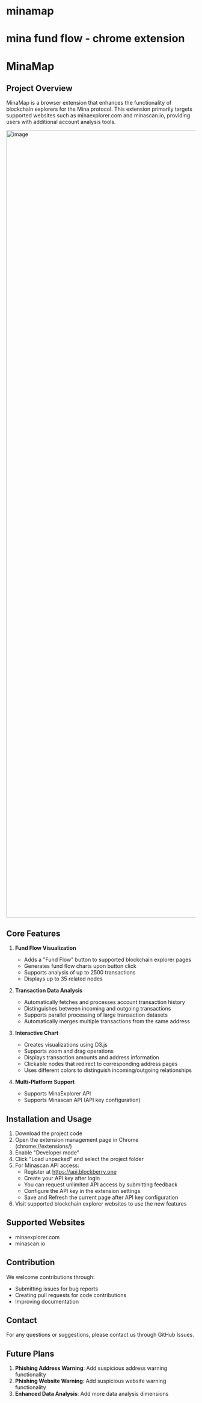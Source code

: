 # minamap
mina fund flow - chrome extension
=======
# MinaMap

## Project Overview

MinaMap is a browser extension that enhances the functionality of blockchain explorers for the Mina protocol. This extension primarily targets supported websites such as minaexplorer.com and minascan.io, providing users with additional account analysis tools.

<img width="2093" alt="image" src="https://github.com/user-attachments/assets/45a67f30-ae45-40db-8504-e54490caac60">

## Core Features

1. **Fund Flow Visualization**
   - Adds a "Fund Flow" button to supported blockchain explorer pages
   - Generates fund flow charts upon button click
   - Supports analysis of up to 2500 transactions
   - Displays up to 35 related nodes

2. **Transaction Data Analysis**
   - Automatically fetches and processes account transaction history
   - Distinguishes between incoming and outgoing transactions
   - Supports parallel processing of large transaction datasets
   - Automatically merges multiple transactions from the same address

3. **Interactive Chart**
   - Creates visualizations using D3.js
   - Supports zoom and drag operations
   - Displays transaction amounts and address information
   - Clickable nodes that redirect to corresponding address pages
   - Uses different colors to distinguish incoming/outgoing relationships

4. **Multi-Platform Support**
   - Supports MinaExplorer API
   - Supports Minascan API (API key configuration)


## Installation and Usage

1. Download the project code
2. Open the extension management page in Chrome (chrome://extensions/)
3. Enable "Developer mode"
4. Click "Load unpacked" and select the project folder
5. For Minascan API access:
   - Register at https://api.blockberry.one
   - Create your API key after login
   - You can request unlimited API access by submitting feedback
   - Configure the API key in the extension settings
   - Save and Refresh the current page after API key configuration
6. Visit supported blockchain explorer websites to use the new features

## Supported Websites

- minaexplorer.com
- minascan.io

## Contribution

We welcome contributions through:
- Submitting issues for bug reports
- Creating pull requests for code contributions
- Improving documentation


## Contact

For any questions or suggestions, please contact us through GitHub Issues.


## Future Plans

1. **Phishing Address Warning**: Add suspicious address warning functionality
2. **Phishing Website Warning**: Add suspicious website warning functionality
3. **Enhanced Data Analysis**: Add more data analysis dimensions
